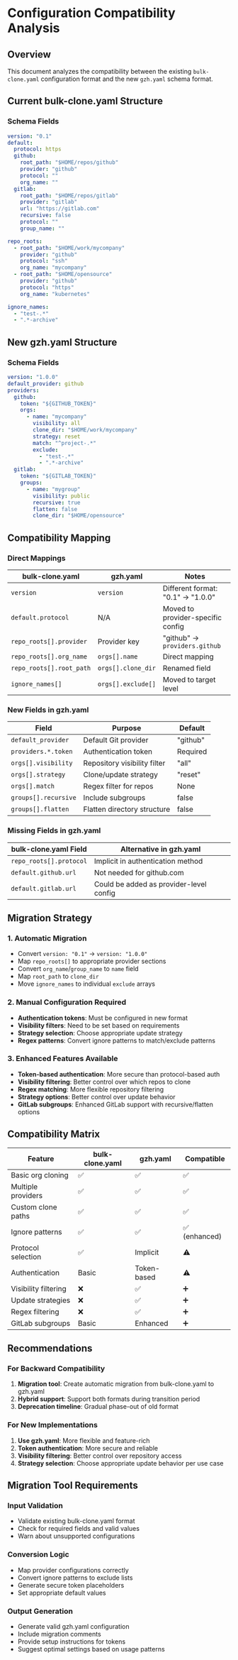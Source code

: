 # Configuration Compatibility Analysis

## Overview

This document analyzes the compatibility between the existing `bulk-clone.yaml` configuration format and the new `gzh.yaml` schema format.

## Current bulk-clone.yaml Structure

### Schema Fields
```yaml
version: "0.1"
default:
  protocol: https
  github:
    root_path: "$HOME/repos/github"
    provider: "github"
    protocol: ""
    org_name: ""
  gitlab:
    root_path: "$HOME/repos/gitlab"
    provider: "gitlab"
    url: "https://gitlab.com"
    recursive: false
    protocol: ""
    group_name: ""

repo_roots:
  - root_path: "$HOME/work/mycompany"
    provider: "github"
    protocol: "ssh"
    org_name: "mycompany"
  - root_path: "$HOME/opensource"
    provider: "github"
    protocol: "https"
    org_name: "kubernetes"

ignore_names:
  - "test-.*"
  - ".*-archive"
```

## New gzh.yaml Structure

### Schema Fields
```yaml
version: "1.0.0"
default_provider: github
providers:
  github:
    token: "${GITHUB_TOKEN}"
    orgs:
      - name: "mycompany"
        visibility: all
        clone_dir: "$HOME/work/mycompany"
        strategy: reset
        match: "^project-.*"
        exclude:
          - "test-.*"
          - ".*-archive"
  gitlab:
    token: "${GITLAB_TOKEN}"
    groups:
      - name: "mygroup"
        visibility: public
        recursive: true
        flatten: false
        clone_dir: "$HOME/opensource"
```

## Compatibility Mapping

### Direct Mappings

| bulk-clone.yaml | gzh.yaml | Notes |
|----------------|----------|-------|
| `version` | `version` | Different format: "0.1" → "1.0.0" |
| `default.protocol` | N/A | Moved to provider-specific config |
| `repo_roots[].provider` | Provider key | "github" → `providers.github` |
| `repo_roots[].org_name` | `orgs[].name` | Direct mapping |
| `repo_roots[].root_path` | `orgs[].clone_dir` | Renamed field |
| `ignore_names[]` | `orgs[].exclude[]` | Moved to target level |

### New Fields in gzh.yaml

| Field | Purpose | Default |
|-------|---------|---------|
| `default_provider` | Default Git provider | "github" |
| `providers.*.token` | Authentication token | Required |
| `orgs[].visibility` | Repository visibility filter | "all" |
| `orgs[].strategy` | Clone/update strategy | "reset" |
| `orgs[].match` | Regex filter for repos | None |
| `groups[].recursive` | Include subgroups | false |
| `groups[].flatten` | Flatten directory structure | false |

### Missing Fields in gzh.yaml

| bulk-clone.yaml Field | Alternative in gzh.yaml |
|----------------------|------------------------|
| `repo_roots[].protocol` | Implicit in authentication method |
| `default.github.url` | Not needed for github.com |
| `default.gitlab.url` | Could be added as provider-level config |

## Migration Strategy

### 1. Automatic Migration
- Convert `version: "0.1"` → `version: "1.0.0"`
- Map `repo_roots[]` to appropriate provider sections
- Convert `org_name`/`group_name` to `name` field
- Map `root_path` to `clone_dir`
- Move `ignore_names` to individual `exclude` arrays

### 2. Manual Configuration Required
- **Authentication tokens**: Must be configured in new format
- **Visibility filters**: Need to be set based on requirements
- **Strategy selection**: Choose appropriate update strategy
- **Regex patterns**: Convert ignore patterns to match/exclude patterns

### 3. Enhanced Features Available
- **Token-based authentication**: More secure than protocol-based auth
- **Visibility filtering**: Better control over which repos to clone
- **Regex matching**: More flexible repository filtering
- **Strategy options**: Better control over update behavior
- **GitLab subgroups**: Enhanced GitLab support with recursive/flatten options

## Compatibility Matrix

| Feature | bulk-clone.yaml | gzh.yaml | Compatible |
|---------|----------------|----------|------------|
| Basic org cloning | ✅ | ✅ | ✅ |
| Multiple providers | ✅ | ✅ | ✅ |
| Custom clone paths | ✅ | ✅ | ✅ |
| Ignore patterns | ✅ | ✅ | ✅ (enhanced) |
| Protocol selection | ✅ | Implicit | ⚠️ |
| Authentication | Basic | Token-based | ⚠️ |
| Visibility filtering | ❌ | ✅ | ➕ |
| Update strategies | ❌ | ✅ | ➕ |
| Regex filtering | ❌ | ✅ | ➕ |
| GitLab subgroups | Basic | Enhanced | ➕ |

## Recommendations

### For Backward Compatibility
1. **Migration tool**: Create automatic migration from bulk-clone.yaml to gzh.yaml
2. **Hybrid support**: Support both formats during transition period
3. **Deprecation timeline**: Gradual phase-out of old format

### For New Implementations
1. **Use gzh.yaml**: More flexible and feature-rich
2. **Token authentication**: More secure and reliable
3. **Visibility filtering**: Better control over repository access
4. **Strategy selection**: Choose appropriate update behavior per use case

## Migration Tool Requirements

### Input Validation
- Validate existing bulk-clone.yaml format
- Check for required fields and valid values
- Warn about unsupported configurations

### Conversion Logic
- Map provider configurations correctly
- Convert ignore patterns to exclude lists
- Generate secure token placeholders
- Set appropriate default values

### Output Generation
- Generate valid gzh.yaml configuration
- Include migration comments
- Provide setup instructions for tokens
- Suggest optimal settings based on usage patterns